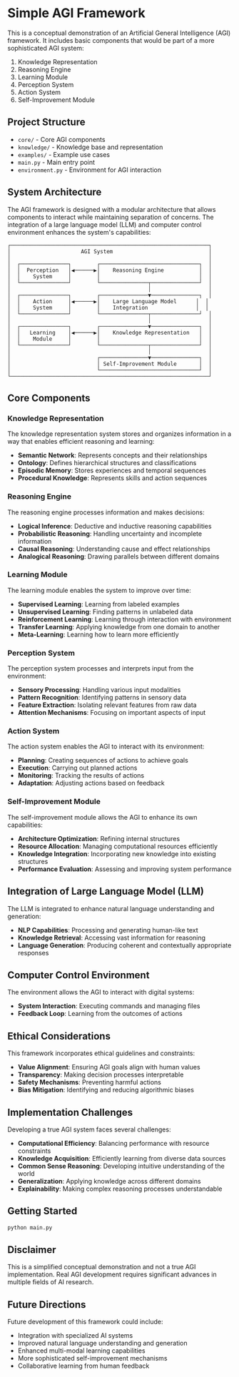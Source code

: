 # Simple AGI Framework

This is a conceptual demonstration of an Artificial General Intelligence (AGI) framework. It includes basic components that would be part of a more sophisticated AGI system:

1. Knowledge Representation
2. Reasoning Engine
3. Learning Module
4. Perception System
5. Action System
6. Self-Improvement Module

## Project Structure

- `core/` - Core AGI components
- `knowledge/` - Knowledge base and representation
- `examples/` - Example use cases
- `main.py` - Main entry point
- `environment.py` - Environment for AGI interaction

## System Architecture

The AGI framework is designed with a modular architecture that allows components to interact while maintaining separation of concerns. The integration of a large language model (LLM) and computer control environment enhances the system's capabilities:

```
┌──────────────────────────────────────────────────────────────┐
│                      AGI System                              │
│                                                              │
│  ┌───────────────┐        ┌───────────────────────────────┐  │
│  │  Perception   │◀──────▶│    Reasoning Engine           │  │
│  │    System     │        │                               │  │
│  └───────────────┘        └───────────────┬───────────────┘  │
│                                           │                  │
│  ┌───────────────┐        ┌───────────────▼───────────────┐  │
│  │    Action     │◀──────▶│    Large Language Model      │  │
│  │    System     │        │    Integration               │  │
│  └───────────────┘        └───────────────┬───────────────┘  │
│                                           │                  │
│  ┌───────────────┐        ┌───────────────▼───────────────┐  │
│  │   Learning    │◀──────▶│    Knowledge Representation   │  │
│  │    Module     │        │                               │  │
│  └───────────────┘        └───────────────┬───────────────┘  │
│                                           │                  │
│                           ┌───────────────▼───────────────┐  │
│                           │ Self-Improvement Module       │  │
│                           └───────────────────────────────┘  │
└──────────────────────────────────────────────────────────────┘
```

## Core Components

### Knowledge Representation

The knowledge representation system stores and organizes information in a way that enables efficient reasoning and learning:

- **Semantic Network**: Represents concepts and their relationships
- **Ontology**: Defines hierarchical structures and classifications
- **Episodic Memory**: Stores experiences and temporal sequences
- **Procedural Knowledge**: Represents skills and action sequences

### Reasoning Engine

The reasoning engine processes information and makes decisions:

- **Logical Inference**: Deductive and inductive reasoning capabilities
- **Probabilistic Reasoning**: Handling uncertainty and incomplete information
- **Causal Reasoning**: Understanding cause and effect relationships
- **Analogical Reasoning**: Drawing parallels between different domains

### Learning Module

The learning module enables the system to improve over time:

- **Supervised Learning**: Learning from labeled examples
- **Unsupervised Learning**: Finding patterns in unlabeled data
- **Reinforcement Learning**: Learning through interaction with environment
- **Transfer Learning**: Applying knowledge from one domain to another
- **Meta-Learning**: Learning how to learn more efficiently

### Perception System

The perception system processes and interprets input from the environment:

- **Sensory Processing**: Handling various input modalities
- **Pattern Recognition**: Identifying patterns in sensory data
- **Feature Extraction**: Isolating relevant features from raw data
- **Attention Mechanisms**: Focusing on important aspects of input

### Action System

The action system enables the AGI to interact with its environment:

- **Planning**: Creating sequences of actions to achieve goals
- **Execution**: Carrying out planned actions
- **Monitoring**: Tracking the results of actions
- **Adaptation**: Adjusting actions based on feedback

### Self-Improvement Module

The self-improvement module allows the AGI to enhance its own capabilities:

- **Architecture Optimization**: Refining internal structures
- **Resource Allocation**: Managing computational resources efficiently
- **Knowledge Integration**: Incorporating new knowledge into existing structures
- **Performance Evaluation**: Assessing and improving system performance

## Integration of Large Language Model (LLM)

The LLM is integrated to enhance natural language understanding and generation:

- **NLP Capabilities**: Processing and generating human-like text
- **Knowledge Retrieval**: Accessing vast information for reasoning
- **Language Generation**: Producing coherent and contextually appropriate responses

## Computer Control Environment

The environment allows the AGI to interact with digital systems:

- **System Interaction**: Executing commands and managing files
- **Feedback Loop**: Learning from the outcomes of actions

## Ethical Considerations

This framework incorporates ethical guidelines and constraints:

- **Value Alignment**: Ensuring AGI goals align with human values
- **Transparency**: Making decision processes interpretable
- **Safety Mechanisms**: Preventing harmful actions
- **Bias Mitigation**: Identifying and reducing algorithmic biases

## Implementation Challenges

Developing a true AGI system faces several challenges:

- **Computational Efficiency**: Balancing performance with resource constraints
- **Knowledge Acquisition**: Efficiently learning from diverse data sources
- **Common Sense Reasoning**: Developing intuitive understanding of the world
- **Generalization**: Applying knowledge across different domains
- **Explainability**: Making complex reasoning processes understandable

## Getting Started

```bash
python main.py
```

## Disclaimer

This is a simplified conceptual demonstration and not a true AGI implementation. Real AGI development requires significant advances in multiple fields of AI research.

## Future Directions

Future development of this framework could include:

- Integration with specialized AI systems
- Improved natural language understanding and generation
- Enhanced multi-modal learning capabilities
- More sophisticated self-improvement mechanisms
- Collaborative learning from human feedback
